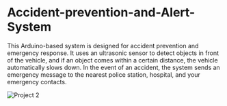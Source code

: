 # Accident-prevention-and-Alert-System

This Arduino-based system is designed for accident prevention and emergency response. It uses an ultrasonic sensor to detect objects in front of the vehicle, and if an object comes within a certain distance, the vehicle automatically slows down. In the event of an accident, the system sends an emergency message to the nearest police station, hospital, and your emergency contacts.


![Project 2](https://github.com/user-attachments/assets/aef2a17a-94c3-4dfa-8c90-a84bdb00a44c)
